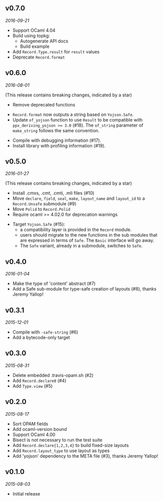 ## v0.7.0

*2016-09-21*

- Support OCaml 4.04
- Build using topkg:
  - Autogenerate API docs
  - Build example
- Add `Record.Type.result` for `result` values
- Deprecate `Record.format`

## v0.6.0

*2016-08-01*

(This release contains breaking changes, indicated by a star)

- Remove deprecated functions
* `Record.format` now outputs a string based on `Yojson.Safe`.
* Update `of_yojson` function to use `Result` to be compatible with
  `ppx_deriving_yojson >= 3.0` (#18). The `of_string` parameter of `make_string`
  follows the same convention.
- Compile with debugging information (#17).
- Install library with profiling information (#19).

## v0.5.0

*2016-01-27*

(This release contains breaking changes, indicated by a star)

- Install .cmxs, .cmt, .cmti, .mli files (#10)
- Move `declare`, `field`, `seal`, `make`, `layout_name` and
  `layout_id` to a `Record.Unsafe` submodule (#9)
- Move `Polid` to `Record.Polid`
- Require ocaml >= 4.02.0 for deprecation warnings
* Target `Yojson.Safe` (#15):
  - a compatibility layer is provided in the `Record` module.
  - users should migrate to the new functions in the sub modules that are
    expressed in terms of `Safe`. The `Basic` interface will go away.
  * The `Safe` variant, already in a submodule, switches to `Safe`.

## v0.4.0

*2016-01-04*

- Make the type of 'content' abstract (#7)
- Add a Safe sub-module for type-safe creation of layouts (#8),
  thanks Jeremy Yallop!

## v0.3.1

*2015-12-01*

- Compile with `-safe-string` (#6)
- Add a bytecode-only target

## v0.3.0

*2015-08-31*

- Delete embedded .travis-opam.sh (#2)
- Add `Record.declare0` (#4)
- Add `Type.view` (#5)

## v0.2.0

*2015-08-17*

- Sort OPAM fields
- Add ocaml-version bound
- Support OCaml 4.00
- Bisect is not necessary to run the test suite
- Add `Record.declare{1,2,3,4}` to build fixed-size layouts
- Add `Record.layout_type` to use layout as types
- Add 'yojson' dependency to the META file (#3), thanks Jeremy Yallop!

## v0.1.0

*2015-08-03*

- Initial release
